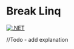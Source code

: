 # Break Linq
[![.NET](https://github.com/compact-disc/BreakLinq/actions/workflows/dotnet.yml/badge.svg)](https://github.com/compact-disc/BreakLinq/actions/workflows/dotnet.yml)


//Todo - add explanation
